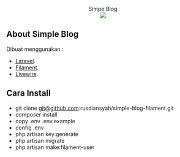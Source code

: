 <p align="center">Simpe Blog <br/>
<img src="https://blogger.googleusercontent.com/img/b/R29vZ2xl/AVvXsEgpDz6FbwS6z4Q6YojB61k7AXKfvx0jNGFUPRCJaCGiXvWUXVFAcBccEUZ7SPKPx1P3P-xku0odUhR-m_vRHYoYtBcp54SGAOTKmj-Ypke587FOct54-16Hl-ngiIycH3qN3RlbZZSSAsv3BhGfbKE49SoaOHd7hX4C5CXDwGYDgQopte6UlJVVUMGy9lU/w945-h600-p-k-no-nu/home.png" />
 </p>


## About Simple Blog

Dibuat menggunakan :
- [Laravel](https://laravel.com).
- [Filament](https://filamentphp.com/docs/3.x/forms/installation).
- [Livewire](https://livewire.laravel.com/).

## Cara Install

- git clone git@github.com:rusdiansyah/simple-blog-filament.git
- composer install
- copy .env .env.example
- config .env
- php artisan key:generate
- php artisan migrate
- php artisan make:filament-user

